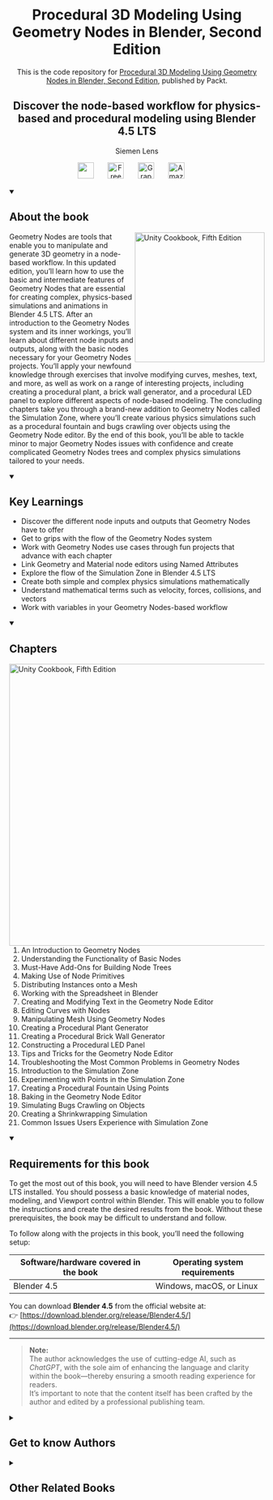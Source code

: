 <h1 align="center">
Procedural 3D Modeling Using Geometry Nodes in Blender, Second Edition</h1>
<p align="center">This is the code repository for <a href ="https://www.packtpub.com/en-us/product/procedural-3d-modeling-using-geometry-nodes-in-blender-second-edition-9781836203018"> Procedural 3D Modeling Using Geometry Nodes in Blender, Second Edition</a>, published by Packt.
</p>

<h2 align="center">
Discover the node-based workflow for physics-based and procedural modeling using Blender 4.5 LTS
</h2>
<p align="center">
Siemen Lens</p>

<p align="center">
   <a href="https://packt.link/geometry-nodes-blender" alt="Discord" title="Learn more on the Discord server"><img width="32px" src="https://cliply.co/wp-content/uploads/2021/08/372108630_DISCORD_LOGO_400.gif"/></a>
  &#8287;&#8287;&#8287;&#8287;&#8287;
  <a href="https://packt.link/free-ebook/9781836203018"><img width="32px" alt="Free PDF" title="Free PDF" src="https://cdn-icons-png.flaticon.com/512/4726/4726010.png"/></a>
 &#8287;&#8287;&#8287;&#8287;&#8287;
  <a href="https://packt.link/gbp/9781836203018"><img width="32px" alt="Graphic Bundle" title="Graphic Bundle" src="https://cdn-icons-png.flaticon.com/512/2659/2659360.png"/></a>
  &#8287;&#8287;&#8287;&#8287;&#8287;
   <a href="https://a.co/d/70J1jsP"><img width="32px" alt="Amazon" title="Get your copy" src="https://cdn-icons-png.flaticon.com/512/15466/15466027.png"/></a>
  &#8287;&#8287;&#8287;&#8287;&#8287;
</p>
<details open> 
  <summary><h2>About the book</summary>
<a href="https://www.packtpub.com/en-us/product/procedural-3d-modeling-using-geometry-nodes-in-blender-second-edition-9781836203018">
<img src="https://content.packt.com/B31080/cover_image_small.jpg" alt="Unity Cookbook, Fifth Edition" height="256px" align="right">
</a>

Geometry Nodes are tools that enable you to manipulate and generate 3D geometry in a node-based workflow. In this updated edition, you’ll learn how to use the basic and intermediate features of Geometry Nodes that are essential for creating complex, physics-based simulations and animations in Blender 4.5 LTS.
After an introduction to the Geometry Nodes system and its inner workings, you’ll learn about different node inputs and outputs, along with the basic nodes necessary for your Geometry Nodes projects. You’ll apply your newfound knowledge through exercises that involve modifying curves, meshes, text, and more, as well as work on a range of interesting projects, including creating a procedural plant, a brick wall generator, and a procedural LED panel to explore different aspects of node-based modeling. The concluding chapters take you through a brand-new addition to Geometry Nodes called the Simulation Zone, where you’ll create various physics simulations such as a procedural fountain and bugs crawling over objects using the Geometry Node editor.
By the end of this book, you’ll be able to tackle minor to major Geometry Nodes issues with confidence and create complicated Geometry Nodes trees and complex physics simulations tailored to your needs.</details>
<details open> 
  <summary><h2>Key Learnings</summary>
<ul>

<li>Discover the different node inputs and outputs that Geometry Nodes have to offer</li>

<li>Get to grips with the flow of the Geometry Nodes system</li>

<li>Work with Geometry Nodes use cases through fun projects that advance with each chapter</li>

<li>Link Geometry and Material node editors using Named Attributes</li>

<li>Explore the flow of the Simulation Zone in Blender 4.5 LTS</li>

<li>Create both simple and complex physics simulations mathematically</li>

<li>Understand mathematical terms such as velocity, forces, collisions, and vectors</li>

<li>Work with variables in your Geometry Nodes-based workflow</li>

</ul>

  </details>

<details open> 
  <summary><h2>Chapters</summary>
     <img src="https://cliply.co/wp-content/uploads/2020/02/372002150_DOCUMENTS_400px.gif" alt="Unity Cookbook, Fifth Edition" height="556px" align="right">
<ol>

  <li>An Introduction to Geometry Nodes</li>

  <li>Understanding the Functionality of Basic Nodes</li>

  <li>Must-Have Add-Ons for Building Node Trees</li>

  <li>Making Use of Node Primitives</li>

  <li>Distributing Instances onto a Mesh</li>

  <li>Working with the Spreadsheet in Blender</li>

  <li>Creating and Modifying Text in the Geometry Node Editor</li>

  <li>Editing Curves with Nodes</li>

  <li>Manipulating Mesh Using Geometry Nodes</li>

  <li>Creating a Procedural Plant Generator</li>

  <li>Creating a Procedural Brick Wall Generator</li>

  <li>Constructing a Procedural LED Panel</li>

  <li>Tips and Tricks for the Geometry Node Editor</li>

  <li>Troubleshooting the Most Common Problems in Geometry Nodes</li>

  <li>Introduction to the Simulation Zone</li>

  <li>Experimenting with Points in the Simulation Zone</li>

  <li>Creating a Procedural Fountain Using Points</li>

  <li>Baking in the Geometry Node Editor</li>

  <li>Simulating Bugs Crawling on Objects</li>

  <li>Creating a Shrinkwrapping Simulation</li>

  <li>Common Issues Users Experience with Simulation Zone</li>

</ol>

</details>


<details open> 
  <summary><h2>Requirements for this book</summary>
  To get the most out of this book, you will need to have Blender version 4.5 LTS installed.  
  You should possess a basic knowledge of material nodes, modeling, and Viewport control within Blender.  
  This will enable you to follow the instructions and create the desired results from the book.  
  Without these prerequisites, the book may be difficult to understand and follow.  

  To follow along with the projects in this book, you’ll need the following setup:

  | Software/hardware covered in the book     | Operating system requirements |
  |-------------------------------------------|----------------------------------|
  | Blender 4.5                               | Windows, macOS, or Linux         |

  You can download **Blender 4.5** from the official website at:<br>
  👉 [https://download.blender.org/release/Blender4.5/](https://download.blender.org/release/Blender4.5/)

  ---

  > **Note:**  
  > The author acknowledges the use of cutting-edge AI, such as *ChatGPT*, with the sole aim of enhancing the language and clarity within the book—thereby ensuring a smooth reading experience for readers.  
  > It’s important to note that the content itself has been crafted by the author and edited by a professional publishing team. 
    
  </details>
    


<details> 
  <summary><h2>Get to know Authors</h2></summary>

_Siemen Lens_ is a CG artist who excels at photorealism. Experiencing boredom during the COVID-19 lockdown of 2020, he began learning Blender. He currently studies VFX in Kortrijk. His specialty is creating abstract yet photorealistic renders using Geometry Nodes, physics, texturing, and various other techniques in Blender. He also uses other software, such as DaVinci Resolve, Illustrator, Houdini, and Maya.
Siemen has worked as a product render designer in a furniture company. His goal is to create visually convincing CG art that is pleasing to the eye. For three years, he has familiarized himself with Blender, and today, with this book, he will familiarize you with Geometry Nodes.



</details>
<details> 
  <summary><h2>Other Related Books</h2></summary>
<ul>

  <li><a href="https://www.packtpub.com/en-us/product/realizing-3d-animation-in-blender-first-edition-9781801077217">Realizing 3D Animation in Blender, First Edition</a></li>

  <li><a href="https://www.packtpub.com/en-us/product/learn-blender-simulations-the-right-way-second-edition-9781836200055">Learn Blender Simulations the Right Way, Second Edition</a></li>
 
</ul>

</details>
